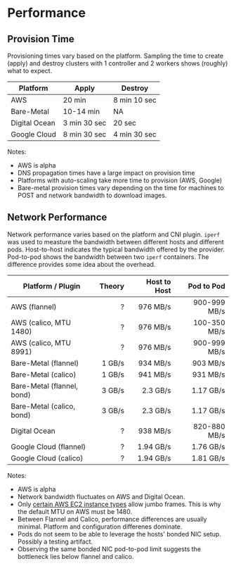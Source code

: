# Performance

## Provision Time

Provisioning times vary based on the platform. Sampling the time to create (apply) and destroy clusters with 1 controller and 2 workers shows (roughly) what to expect.

| Platform      | Apply | Destroy |
|---------------|-------|---------|
| AWS           | 20 min | 8 min 10 sec |
| Bare-Metal    | 10-14 min | NA  |
| Digital Ocean | 3 min 30 sec | 20 sec |
| Google Cloud  | 8 min 30 sec | 4 min 30 sec |

Notes:

* AWS is alpha
* DNS propagation times have a large impact on provision time
* Platforms with auto-scaling take more time to provision (AWS, Google)
* Bare-metal provision times vary depending on the time for machines to POST and network bandwidth to download images.

## Network Performance

Network performance varies based on the platform and CNI plugin. `iperf` was used to measture the bandwidth between different hosts and different pods. Host-to-host indicates the typical bandwidth offered by the provider. Pod-to-pod shows the bandwidth between two `iperf` containers. The difference provides some idea about the overhead.

| Platform / Plugin          | Theory | Host to Host | Pod to Pod   |
|----------------------------|-------:|-------------:|-------------:|
| AWS (flannel)              | ?      | 976 MB/s     | 900-999 MB/s |
| AWS (calico, MTU 1480)     | ?      | 976 MB/s     | 100-350 MB/s |
| AWS (calico, MTU 8991)     | ?      | 976 MB/s     | 900-999 MB/s |
| Bare-Metal (flannel)       | 1 GB/s | 934 MB/s     | 903 MB/s     | 
| Bare-Metal (calico)        | 1 GB/s | 941 MB/s     | 931 MB/s     |
| Bare-Metal (flannel, bond) | 3 GB/s |  2.3 GB/s    | 1.17 GB/s    | 
| Bare-Metal (calico, bond)  | 3 GB/s |  2.3 GB/s    | 1.17 GB/s    |
| Digital Ocean              | ?      | 938 MB/s     | 820-880 MB/s |
| Google Cloud (flannel)     | ?      | 1.94 GB/s    | 1.76 GB/s    |
| Google Cloud (calico)      | ?      | 1.94 GB/s    | 1.81 GB/s    |

Notes:

* AWS is alpha
* Network bandwidth fluctuates on AWS and Digital Ocean.
* Only [certain AWS EC2 instance types](http://docs.aws.amazon.com/AWSEC2/latest/UserGuide/network_mtu.html#jumbo_frame_instances) allow jumbo frames. This is why the default MTU on AWS must be 1480.
* Between Flannel and Calico, performance differences are usually minimal. Platform and configuration differenes dominate.
* Pods do not seem to be able to leverage the hosts' bonded NIC setup. Possibly a testing artifact.
* Observing the same bonded NIC pod-to-pod limit suggests the bottleneck lies below flannel and calico.
